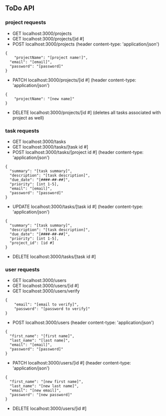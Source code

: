 ## ToDo API

### project requests
- GET localhost:3000/projects
- GET localhost:3000/projects/[id #]
- POST localhost:3000/projects (header content-type: 'application/json')
```
{
	"projectName": "[project name!]",
  "email": "[email]",
  "password": "[password]"
}
```
- PATCH localhost:3000/projects/[id #] (header content-type: 'application/json')
```
{
	"projectName": "[new name]"
}
```
- DELETE localhost:3000/projects/[id #] (deletes all tasks associated with project as well)

### task requests
- GET localhost:3000/tasks
- GET localhost:3000/tasks/[task id #]
- POST localhost:3000/tasks/[project id #] (header content-type: 'application/json')
```
{
  "summary": "[task summary]",
  "description": "[task description]",
  "due_date": "[####-##-##]",
  "priority": [int 1-5],
  "email": "[email]",
  "password": "[password]"
}
```
- UPDATE localhost:3000/tasks/[task id #] (header content-type: 'application/json')
```
{
  "summary": "[task summary]",
  "description": "[task description]",
  "due_date": "[####-##-##]",
  "priority": [int 1-5],
  "project_id": [id #]
}
```
- DELETE localhost:3000/tasks/[task id #]

### user requests
- GET localhost:3000/users
- GET localhost:3000/users/[id #]
- GET localhost:3000/users/verify
```
{
    "email": "[email to verify]",
    "password": "[password to verify]"
}
```
- POST localhost:3000/users (header content-type: 'application/json')
```
{
  "first_name": "[first name]",
  "last_name": "[last name]",
  "email": "[email]",
  "password": "[password]"
}
```
- PATCH localhost:3000/users/[id #] (header content-type: 'application/json')
```
{
  "first_name": "[new first name]",
  "last_name": "[new last name]",
  "email": "[new email]",
  "password": "[new password]"
}
```
- DELETE localhost:3000/users/[id #]
